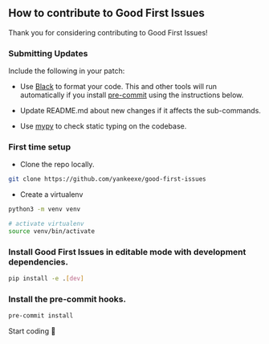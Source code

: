 ## How to contribute to Good First Issues

Thank you for considering contributing to Good First Issues!

### Submitting Updates

Include the following in your patch:

- Use [Black](https://github.com/psf/black) to format your code. This and other tools will run automatically if you install [pre-commit](https://github.com/pre-commit/pre-commit-hooks) using the instructions below.

- Update README.md about new changes if it affects the sub-commands.

- Use [mypy](https://github.com/python/mypy) to check static typing on the codebase.

### First time setup

- Clone the repo locally.

```bash
git clone https://github.com/yankeexe/good-first-issues
```

- Create a virtualenv

```bash
python3 -m venv venv

# activate virtualenv
source venv/bin/activate
```

### Install Good First Issues in editable mode with development dependencies.

```bash
pip install -e .[dev]
```

### Install the pre-commit hooks.

```bash
pre-commit install
```

Start coding 🚀
